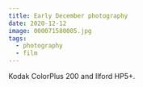 ```yaml
---
title: Early December photography
date: 2020-12-12
image: 000071580005.jpg
tags:
  - photography
  - film
---
```




<v-img src="000009440004.jpg" alt="bar" :dirp="dir"></v-img>
<v-img src="000071580028.jpg" alt="bar" :dirp="dir"></v-img>
<v-img src="000071580026.jpg" alt="bar" :dirp="dir"></v-img>
<v-img src="000009430006.jpg" alt="bar" :dirp="dir"></v-img>
<v-img src="000071580003.jpg" alt="bar" :dirp="dir"></v-img>
<v-img src="000071580025.jpg" alt="bar" :dirp="dir"></v-img>
<v-img src="000071580005.jpg" alt="bar" :dirp="dir"></v-img>
<v-img src="000071580001.jpg" alt="bar" :dirp="dir"></v-img>
<v-img src="000009440007.jpg" alt="bar" :dirp="dir"></v-img>

Kodak ColorPlus 200 and Ilford HP5+.